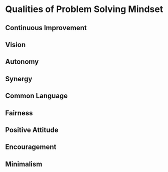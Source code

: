 # Qualities of Problem Solving Mindset
## Continuous Improvement
## Vision
## Autonomy
## Synergy
## Common Language
## Fairness
## Positive Attitude
## Encouragement
## Minimalism
